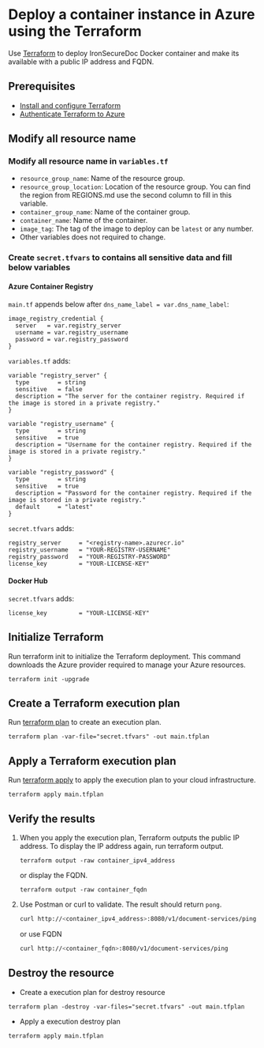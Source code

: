 # Deploy a container instance in Azure using the Terraform

Use [Terraform](https://learn.microsoft.com/en-us/azure/terraform) to deploy IronSecureDoc Docker container and make its available with a public IP address and FQDN.

## Prerequisites

- [Install and configure Terraform](https://learn.microsoft.com/en-us/azure/developer/terraform/quickstart-configure)
- [Authenticate Terraform to Azure](https://learn.microsoft.com/en-us/azure/developer/terraform/authenticate-to-azure?tabs=bash)

## Modify all resource name

### Modify all resource name in `variables.tf`

- `resource_group_name`: Name of the resource group.
- `resource_group_location`: Location of the resource group. You can find the region from REGIONS.md use the second column to fill in this variable.
- `container_group_name`:  Name of the container group.
- `container_name`: Name of the container.
- `image_tag`: The tag of the image to deploy can be `latest` or any number.
- Other variables does not required to change.

### Create `secret.tfvars` to contains all sensitive data and fill below variables

#### Azure Container Registry

`main.tf` appends below after `dns_name_label = var.dns_name_label`:

```hcl
image_registry_credential {
  server   = var.registry_server
  username = var.registry_username
  password = var.registry_password
}
```

`variables.tf` adds:

```hcl
variable "registry_server" {
  type        = string
  sensitive   = false
  description = "The server for the container registry. Required if the image is stored in a private registry."
}

variable "registry_username" {
  type        = string
  sensitive   = true
  description = "Username for the container registry. Required if the image is stored in a private registry."  
}

variable "registry_password" {
  type        = string
  sensitive   = true
  description = "Password for the container registry. Required if the image is stored in a private registry."
  default     = "latest"
}
```

`secret.tfvars` adds:

```hcl
registry_server     = "<registry-name>.azurecr.io"
registry_username   = "YOUR-REGISTRY-USERNAME"
registry_password   = "YOUR-REGISTRY-PASSWORD"
license_key         = "YOUR-LICENSE-KEY"
```

#### Docker Hub

`secret.tfvars` adds:

```hcl
license_key         = "YOUR-LICENSE-KEY"
```

## Initialize Terraform

Run terraform init to initialize the Terraform deployment. This command downloads the Azure provider required to manage your Azure resources.

```Console
terraform init -upgrade
```

## Create a Terraform execution plan

Run [terraform plan](https://www.terraform.io/docs/commands/plan.html) to create an execution plan.

```Console
terraform plan -var-file="secret.tfvars" -out main.tfplan
```

## Apply a Terraform execution plan

Run [terraform apply](https://www.terraform.io/docs/commands/apply.html) to apply the execution plan to your cloud infrastructure.

```Console
terraform apply main.tfplan
```

## Verify the results

1. When you apply the execution plan, Terraform outputs the public IP address. To display the IP address again, run terraform output.

    ```Console
    terraform output -raw container_ipv4_address
    ```

    or display the FQDN.

    ```Console
    terraform output -raw container_fqdn
    ```

2. Use Postman or curl to validate. The result should return `pong`.

    ```bash
    curl http://<container_ipv4_address>:8080/v1/document-services/ping
    ```

    or use FQDN

    ```bash
    curl http://<container_fqdn>:8080/v1/document-services/ping
    ```

## Destroy the resource

- Create a execution plan for destroy resource

```Console
terraform plan -destroy -var-files="secret.tfvars" -out main.tfplan
```

- Apply a execution destroy plan

```Console
terraform apply main.tfplan
```

